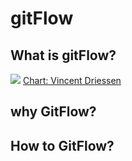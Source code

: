 
# gitFlow

## What is gitFlow?

![](https://nvie.com/img/git-model@2x.png)
[Chart: Vincent Driessen](https://nvie.com/posts/a-successful-git-branching-model/)

## why GitFlow?

## How to GitFlow?
